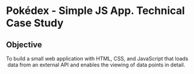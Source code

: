 # Pokédex - Simple JS App. Technical Case Study

## Objective

To  build  a  small  web  application  with  HTML,   CSS,   and  JavaScript  that  loads  data  from  an  external  API  and  enables  the  viewing  of  data  points  in  detail.
